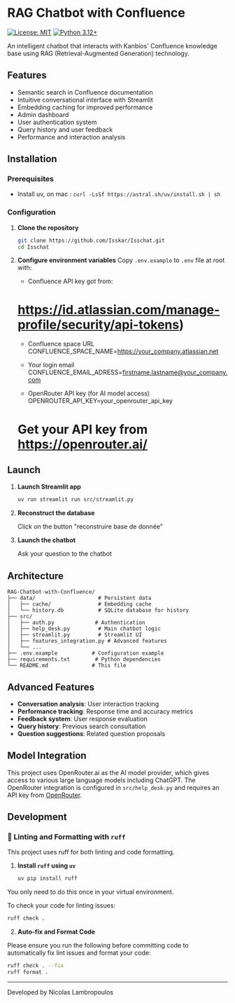 # RAG Chatbot with Confluence

[![License: MIT](https://img.shields.io/badge/License-MIT-yellow.svg)](https://opensource.org/licenses/MIT)
[![Python 3.12+](https://img.shields.io/badge/Python-3.12+-blue.svg)](https://www.python.org/downloads/)

An intelligent chatbot that interacts with Kanbios' Confluence knowledge base using RAG (Retrieval-Augmented Generation) technology.

## Features

- Semantic search in Confluence documentation
- Intuitive conversational interface with Streamlit
- Embedding caching for improved performance
- Admin dashboard
- User authentication system
- Query history and user feedback
- Performance and interaction analysis

## Installation

### Prerequisites
- Install uv, on mac : `curl -LsSf https://astral.sh/uv/install.sh | sh`

### Configuration

1. **Clone the repository**
   ```bash
   git clone https://github.com/Isskar/Isschat.git
   cd Isschat
   ```

2. **Configure environment variables**
   Copy `.env.example` to `.env` file at root with:
   
   - Confluence API key got from:
   # https://id.atlassian.com/manage-profile/security/api-tokens)
   
   - Confluence space URL
   CONFLUENCE_SPACE_NAME=https://your_company.atlassian.net
   
   - Your login email
   CONFLUENCE_EMAIL_ADRESS=firstname.lastname@your_company.com
   
   - OpenRouter API key (for AI model access)
   OPENROUTER_API_KEY=your_openrouter_api_key
   # Get your API key from https://openrouter.ai/


## Launch

1. **Launch Streamlit app**
   ```bash
   uv run streamlit run src/streamlit.py
   ```

2. **Reconstruct the database**

   Click on the button "reconstruire base de donnée"

3. **Launch the chatbot**

   Ask your question to the chatbot 
   

## Architecture

```
RAG-Chatbot-with-Confluence/
├── data/                    # Persistent data
│   ├── cache/               # Embedding cache
│   └── history.db           # SQLite database for history
├── src/
│   ├── auth.py             # Authentication
│   ├── help_desk.py         # Main chatbot logic
│   ├── streamlit.py         # Streamlit UI
│   ├── features_integration.py # Advanced features
│   └── ...
├── .env.example           # Configuration example
├── requirements.txt        # Python dependencies
└── README.md              # This file
```

## Advanced Features

- **Conversation analysis**: User interaction tracking
- **Performance tracking**: Response time and accuracy metrics
- **Feedback system**: User response evaluation
- **Query history**: Previous search consultation
- **Question suggestions**: Related question proposals

## Model Integration

This project uses OpenRouter.ai as the AI model provider, which gives access to various large language models including ChatGPT. The OpenRouter integration is configured in `src/help_desk.py` and requires an API key from [OpenRouter](https://openrouter.ai/).

## Development

### 🧹 Linting and Formatting with `ruff`
This project uses ruff for both linting and code formatting.

1. **Install `ruff` using `uv`**

   ```bash
   uv pip install ruff
   ```
You only need to do this once in your virtual environment.

To check your code for linting issues:

   ```bash
   ruff check .
   ```

2. **Auto-fix and Format Code**

Please ensure you run the following before committing code to automatically fix lint issues and format your code:

   ```bash
   ruff check . --fix
   ruff format .
   ```

---

Developed by Nicolas Lambropoulos
